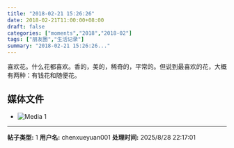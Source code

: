 ```yaml
---
title: "2018-02-21 15:26:26"
date: 2018-02-21T11:00:00+08:00
draft: false
categories: ["moments","2018","2018-02"]
tags: ["朋友圈","生活记录"]
summary: "2018-02-21 15:26:26..."
---
```


喜欢花。什么花都喜欢。香的，美的，稀奇的，平常的。但说到最喜欢的花，大概有两种：有钱花和随便花。

## 媒体文件

- ![Media 1](/Moments/photos/2018-02-21/201802211526260.jpg)

---

**帖子类型:** 1
**用户名:** chenxueyuan001
**处理时间:** 2025/8/28 22:17:01